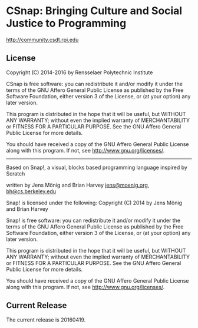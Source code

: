 CSnap: Bringing Culture and Social Justice to Programming
=========================================================

http://community.csdt.rpi.edu

License
-------

Copyright (C) 2014-2016 by Rensselaer Polytechnic Institute

CSnap is free software: you can redistribute it and/or modify
it under the terms of the GNU Affero General Public License as
published by the Free Software Foundation, either version 3 of
the License, or (at your option) any later version.

This program is distributed in the hope that it will be useful,
but WITHOUT ANY WARRANTY; without even the implied warranty of
MERCHANTABILITY or FITNESS FOR A PARTICULAR PURPOSE.  See the
GNU Affero General Public License for more details.

You should have received a copy of the GNU Affero General Public License
along with this program.  If not, see <http://www.gnu.org/licenses/>.

---
Based on Snap!, a visual, blocks based programming language
inspired by Scratch

written by Jens Mönig and Brian Harvey
jens@moenig.org, bh@cs.berkeley.edu

Snap! is licensed under the following:
Copyright (C) 2014 by Jens Mönig and Brian Harvey

Snap! is free software: you can redistribute it and/or modify
it under the terms of the GNU Affero General Public License as
published by the Free Software Foundation, either version 3 of
the License, or (at your option) any later version.

This program is distributed in the hope that it will be useful,
but WITHOUT ANY WARRANTY; without even the implied warranty of
MERCHANTABILITY or FITNESS FOR A PARTICULAR PURPOSE.  See the
GNU Affero General Public License for more details.

You should have received a copy of the GNU Affero General Public License
along with this program.  If not, see <http://www.gnu.org/licenses/>.

Current Release
---------------

The current release is 20160419.
